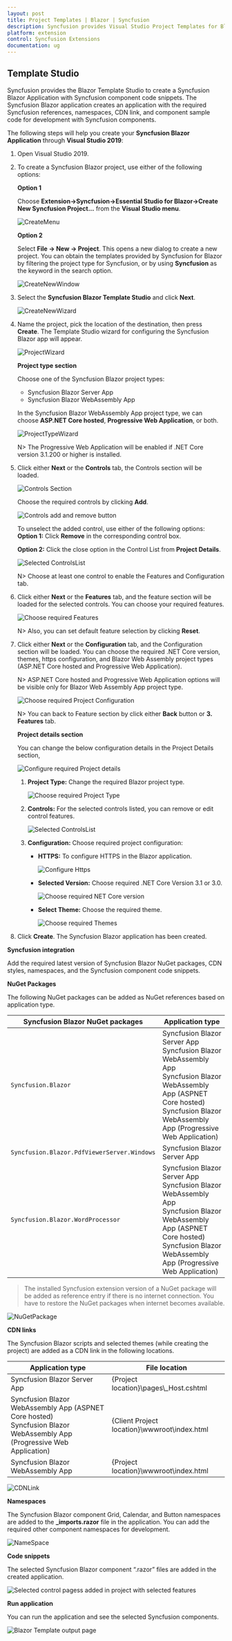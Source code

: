 ```yaml
---
layout: post
title: Project Templates | Blazor | Syncfusion
description: Syncfusion provides Visual Studio Project Templates for Blazor platform to create the Syncfusion Blazor Application using Syncfusion components
platform: extension
control: Syncfusion Extensions
documentation: ug
---
```


## Template Studio

Syncfusion provides the Blazor Template Studio to create a Syncfusion Blazor Application with Syncfusion component code snippets. The Syncfusion Blazor application creates an application with the required Syncfusion references, namespaces, CDN link, and component sample code for development with Syncfusion components.

The following steps will help you create your **Syncfusion Blazor Application** through **Visual Studio 2019**:

1. Open Visual Studio 2019.

2. To create a Syncfusion Blazor project, use either of the following options:

    **Option 1**

    Choose **Extension->Syncfusion->Essential Studio for Blazor->Create New Syncfusion Project...** from the **Visual Studio menu**.

    ![CreateMenu](images/CreateMenu.png)

    **Option 2**

    Select **File -> New -> Project**. This opens a new dialog to create a new project. You can obtain the templates provided by Syncfusion for Blazor by filtering the project type for Syncfusion, or by using **Syncfusion** as the keyword in the search option.

    ![CreateNewWindow](images/CreateNewWindow.png)

3. Select the **Syncfusion Blazor Template Studio** and click **Next**.

    ![CreateNewWizard](images/CreateNewWizard.png)

4. Name the project, pick the location of the destination, then press **Create**. The Template Studio wizard for configuring the Syncfusion Blazor app will appear.

   ![ProjectWizard](images/TemplateStudio.png)

    **Project type section**

    Choose one of the Syncfusion Blazor project types:
    * Syncfusion Blazor Server App
    * Syncfusion Blazor WebAssembly App
    
    In the Syncfusion Blazor WebAssembly App project type, we can choose **ASP.NET Core hosted**, **Progressive Web Application**, or both.

    ![ProjectTypeWizard](images/ProjectTypeWizard.png)

    N> The Progressive Web Application will be enabled if .NET Core version 3.1.200 or higher is installed.

5. Click either **Next** or the **Controls** tab, the Controls section will be loaded.

   ![Controls Section](images/ControlsSection1.png)

   Choose the required controls by clicking **Add**.

   ![Controls add and remove button](images/ControlsSection2.png)

   To unselect the added control, use either of the following options:
   **Option 1:** Click **Remove** in the corresponding control box.

   **Option 2:** Click the close option in the Control List from **Project Details**.

   ![Selected ControlsList](images/ControlsList.png)

    N> Choose at least one control to enable the Features and Configuration tab.

6.	Click either **Next** or the **Features** tab, and the feature section will be loaded for the selected controls. You can choose your required features. 

    ![Choose required Features](images/Features.png)

    N> Also, you can set default feature selection by clicking **Reset**.

7.	Click either **Next** or the **Configuration** tab, and the Configuration section will be loaded. You can choose the required .NET Core version, themes, https configuration, and Blazor Web Assembly project types (ASP.NET Core hosted and Progressive Web Application).

    N> ASP.NET Core hosted and Progressive Web Application options will be visible only for Blazor Web Assembly App project type.

    ![Choose required Project Configuration](images/Configuration.png)

    N> You can back to Feature section by click either **Back** button or **3. Features** tab.

    **Project details section**

    You can change the below configuration details in the Project Details section, 

    ![Configure required Project details](images/ProjectDetails.png)

    1.	**Project Type:** Change the required Blazor project type.

        ![Choose required Project Type ](images/ProjectTypeComboBox.png)

    2.	**Controls:** For the selected controls listed, you can remove or edit control features.

        ![Selected ControlsList](images/ControlsList2.png)

    3.	**Configuration:** Choose required project configuration:

        * **HTTPS:** To configure HTTPS in the Blazor application.

           ![Configure Https](images/Https.png)

        * **Selected Version:** Choose required .NET Core Version 3.1 or 3.0.
        
          ![Choose required NET Core version](images/NETCoreVersion.png)
        
        * **Select Theme:** Choose the required theme.
             
          ![Choose required Themes](images/Themes.png)
    
8.	Click **Create**. The Syncfusion Blazor application has been created.

**Syncfusion integration**

Add the required latest version of Syncfusion Blazor NuGet packages, CDN styles, namespaces, and the Syncfusion component code snippets.

**NuGet Packages**

The following NuGet packages can be added as NuGet references based on application type.

| Syncfusion Blazor NuGet packages  | Application type  |
|---|---|
| `Syncfusion.Blazor`  | Syncfusion Blazor Server App <br/> Syncfusion Blazor WebAssembly App <br/> Syncfusion Blazor WebAssembly App (ASPNET Core hosted) <br/> Syncfusion Blazor WebAssembly App (Progressive Web Application) |
| `Syncfusion.Blazor.PdfViewerServer.Windows`  | Syncfusion Blazor Server App  |
| `Syncfusion.Blazor.WordProcessor`  | Syncfusion Blazor Server App <br/> Syncfusion Blazor WebAssembly App <br/> Syncfusion Blazor WebAssembly App (ASPNET Core hosted) <br> Syncfusion Blazor WebAssembly App (Progressive Web Application) |

> The installed Syncfusion extension version of a NuGet package will be added as reference entry if there is no internet connection. You have to restore the NuGet packages when internet becomes available.

![NuGetPackage](images/NuGetPackage.png)

**CDN links**

The Syncfusion Blazor scripts and selected themes (while creating the project) are added as a CDN link in the following locations.

| Application type  | File location  |
|---|---|
| Syncfusion Blazor Server App | {Project location}\pages\\_Host.cshtml |
| Syncfusion Blazor WebAssembly App (ASPNET Core hosted) <br/> Syncfusion Blazor WebAssembly App (Progressive Web Application) | {Client Project location}\wwwroot\index.html  |
| Syncfusion Blazor WebAssembly App  | {Project location}\wwwroot\index.html|

![CDNLink](images/CDNLink.png)

**Namespaces**

The Syncfusion Blazor component Grid, Calendar, and Button namespaces are added to the **_imports.razor** file in the application. You can add the required other component namespaces for development.

![NameSpace](images/NameSpace.png)

**Code snippets**

The selected Syncfusion Blazor component “.razor” files are added in the created application.

![Selected control pagess added in project with selected features](images/ControlPages.png)

**Run application**

You can run the application and see the selected Syncfusion components.
    
![Blazor Template output page](images/HomePage.png)

